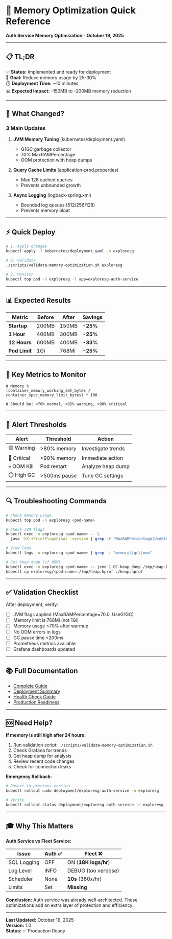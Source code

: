 # 🚀 Memory Optimization Quick Reference

**Auth Service Memory Optimization - October 19, 2025**

---

## 📋 TL;DR

✅ **Status:** Implemented and ready for deployment  
🎯 **Goal:** Reduce memory usage by 25-30%  
⏱️ **Deployment Time:** ~10 minutes  
📊 **Expected Impact:** -150MB to -200MB memory reduction

---

## 🔧 What Changed?

### 3 Main Updates

1. **JVM Memory Tuning** (kubernetes/deployment.yaml)

   - G1GC garbage collector
   - 70% MaxRAMPercentage
   - OOM protection with heap dumps

2. **Query Cache Limits** (application-prod.properties)

   - Max 128 cached queries
   - Prevents unbounded growth

3. **Async Logging** (logback-spring.xml)
   - Bounded log queues (512/256/128)
   - Prevents memory bloat

---

## ⚡ Quick Deploy

```bash
# 1. Apply changes
kubectl apply -f kubernetes/deployment.yaml -n exploresg

# 2. Validate
./scripts/validate-memory-optimization.sh exploresg

# 3. Monitor
kubectl top pod -n exploresg -l app=exploresg-auth-service
```

---

## 📊 Expected Results

| Metric        | Before | After | Savings  |
| ------------- | ------ | ----- | -------- |
| **Startup**   | 200MB  | 150MB | **-25%** |
| **1 Hour**    | 400MB  | 300MB | **-25%** |
| **12 Hours**  | 600MB  | 400MB | **-33%** |
| **Pod Limit** | 1Gi    | 768Mi | **-25%** |

---

## 🎯 Key Metrics to Monitor

```promql
# Memory %
(container_memory_working_set_bytes / container_spec_memory_limit_bytes) * 100

# Should be: <70% normal, <85% warning, >90% critical
```

---

## 🚨 Alert Thresholds

| Alert       | Threshold    | Action             |
| ----------- | ------------ | ------------------ |
| 🟡 Warning  | >80% memory  | Investigate trends |
| 🔴 Critical | >90% memory  | Immediate action   |
| 💀 OOM Kill | Pod restart  | Analyze heap dump  |
| ⏱️ High GC  | >500ms pause | Tune GC settings   |

---

## 🔍 Troubleshooting Commands

```bash
# Check memory usage
kubectl top pod -n exploresg <pod-name>

# Check JVM flags
kubectl exec -n exploresg <pod-name> -- \
  java -XX:+PrintFlagsFinal -version | grep -E "MaxRAMPercentage|UseG1GC"

# View logs
kubectl logs -n exploresg <pod-name> | grep -i "memory\|gc\|oom"

# Get heap dump (if OOM)
kubectl exec -n exploresg <pod-name> -- jcmd 1 GC.heap_dump /tmp/heap.hprof
kubectl cp exploresg/<pod-name>:/tmp/heap.hprof ./heap.hprof
```

---

## ✅ Validation Checklist

After deployment, verify:

- [ ] JVM flags applied (MaxRAMPercentage=70.0, UseG1GC)
- [ ] Memory limit is 768Mi (not 1Gi)
- [ ] Memory usage <70% after warmup
- [ ] No OOM errors in logs
- [ ] GC pause time <200ms
- [ ] Prometheus metrics available
- [ ] Grafana dashboards updated

---

## 📚 Full Documentation

- [Complete Guide](./MEMORY-OPTIMIZATION.md)
- [Deployment Summary](./MEMORY-OPTIMIZATION-SUMMARY.md)
- [Health Check Guide](./HEALTH-CHECK-GUIDE.md)
- [Production Readiness](./PRODUCTION-READINESS-SUMMARY.md)

---

## 🆘 Need Help?

**If memory is still high after 24 hours:**

1. Run validation script: `./scripts/validate-memory-optimization.sh`
2. Check Grafana for trends
3. Get heap dump for analysis
4. Review recent code changes
5. Check for connection leaks

**Emergency Rollback:**

```bash
# Revert to previous version
kubectl rollout undo deployment/exploresg-auth-service -n exploresg

# Verify
kubectl rollout status deployment/exploresg-auth-service -n exploresg
```

---

## 🎓 Why This Matters

**Auth Service vs Fleet Service:**

| Issue       | Auth ✅ | Fleet ❌             |
| ----------- | ------- | -------------------- |
| SQL Logging | OFF     | ON (**18K logs/hr**) |
| Log Level   | INFO    | DEBUG (too verbose)  |
| Scheduler   | None    | **10s** (360x/hr)    |
| Limits      | Set     | **Missing**          |

**Conclusion:** Auth service was already well-architected. These optimizations add an extra layer of protection and efficiency.

---

**Last Updated:** October 19, 2025  
**Version:** 1.0  
**Status:** ✅ Production Ready
